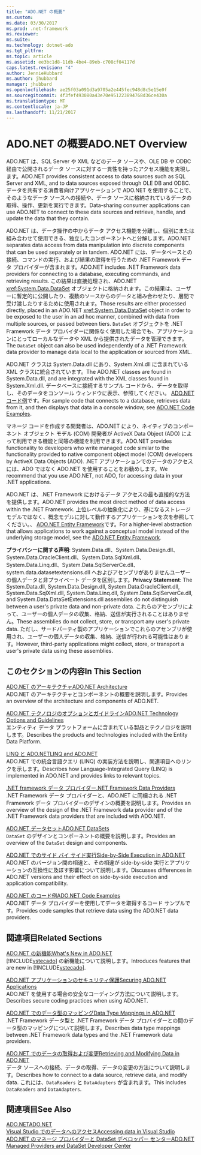 ```yaml
---
title: "ADO.NET の概要"
ms.custom: 
ms.date: 03/30/2017
ms.prod: .net-framework
ms.reviewer: 
ms.suite: 
ms.technology: dotnet-ado
ms.tgt_pltfrm: 
ms.topic: article
ms.assetid: ee3bc1d8-11db-4be4-89eb-c708cf04117d
caps.latest.revision: "4"
author: JennieHubbard
ms.author: jhubbard
manager: jhubbard
ms.openlocfilehash: ae25f03a091d3a9705a2e445fec948d8c5e15e0f
ms.sourcegitcommit: 4f3fef493080a43e70e951223894768d36ce430a
ms.translationtype: MT
ms.contentlocale: ja-JP
ms.lasthandoff: 11/21/2017
---
```

# <a name="adonet-overview"></a><span data-ttu-id="265a3-102">ADO.NET の概要</span><span class="sxs-lookup"><span data-stu-id="265a3-102">ADO.NET Overview</span></span>
<span data-ttu-id="265a3-103">ADO.NET は、SQL Server や XML などのデータ ソースや、OLE DB や ODBC 経由で公開されるデータ ソースに対する一貫性を持ったアクセス機能を実現します。</span><span class="sxs-lookup"><span data-stu-id="265a3-103">ADO.NET provides consistent access to data sources such as SQL Server and XML, and to data sources exposed through OLE DB and ODBC.</span></span> <span data-ttu-id="265a3-104">データを共有する消費者向けアプリケーションで ADO.NET を使用することで、そのようなデータ ソースへの接続や、データ ソースに格納されているデータの取得、操作、更新を実行できます。</span><span class="sxs-lookup"><span data-stu-id="265a3-104">Data-sharing consumer applications can use ADO.NET to connect to these data sources and retrieve, handle, and update the data that they contain.</span></span>  
  
 <span data-ttu-id="265a3-105">ADO.NET は、データ操作の中からデータ アクセス機能を分離し、個別にまたは組み合わせて使用できる、独立したコンポーネントへと分解します。</span><span class="sxs-lookup"><span data-stu-id="265a3-105">ADO.NET separates data access from data manipulation into discrete components that can be used separately or in tandem.</span></span> <span data-ttu-id="265a3-106">ADO.NET には、データベースとの接続、コマンドの実行、および結果の取得を行うための .NET Framework データ プロバイダーが含まれます。</span><span class="sxs-lookup"><span data-stu-id="265a3-106">ADO.NET includes .NET Framework data providers for connecting to a database, executing commands, and retrieving results.</span></span> <span data-ttu-id="265a3-107">この結果は直接処理され、ADO.NET <xref:System.Data.DataSet> オブジェクトに格納されます。この結果は、ユーザーに暫定的に公開したり、複数のソースからのデータと組み合わせたり、層間で受け渡したりするために使用されます。</span><span class="sxs-lookup"><span data-stu-id="265a3-107">Those results are either processed directly, placed in an ADO.NET <xref:System.Data.DataSet> object in order to be exposed to the user in an ad hoc manner, combined with data from multiple sources, or passed between tiers.</span></span> <span data-ttu-id="265a3-108">`DataSet` オブジェクトを .NET Framework データ プロバイダーに関係なく使用した場合でも、アプリケーションにとってローカルなデータや XML から提供されたデータを管理できます。</span><span class="sxs-lookup"><span data-stu-id="265a3-108">The `DataSet` object can also be used independently of a .NET Framework data provider to manage data local to the application or sourced from XML.</span></span>  
  
 <span data-ttu-id="265a3-109">ADO.NET クラスは System.Data.dll にあり、System.Xml.dll に含まれている XML クラスに統合されています。</span><span class="sxs-lookup"><span data-stu-id="265a3-109">The ADO.NET classes are found in System.Data.dll, and are integrated with the XML classes found in System.Xml.dll.</span></span> <span data-ttu-id="265a3-110">データベースに接続するサンプル コードから、データを取得し、そのデータをコンソール ウィンドウに表示、参照してください。 [ADO.NET コード例](../../../../docs/framework/data/adonet/ado-net-code-examples.md)です。</span><span class="sxs-lookup"><span data-stu-id="265a3-110">For sample code that connects to a database, retrieves data from it, and then displays that data in a console window, see [ADO.NET Code Examples](../../../../docs/framework/data/adonet/ado-net-code-examples.md).</span></span>  
  
 <span data-ttu-id="265a3-111">マネージ コードを作成する開発者は、ADO.NET により、ネイティブのコンポーネント オブジェクト モデル (COM) 開発者が ActiveX Data Object (ADO) によって利用できる機能と同等の機能を利用できます。</span><span class="sxs-lookup"><span data-stu-id="265a3-111">ADO.NET provides functionality to developers who write managed code similar to the functionality provided to native component object model (COM) developers by ActiveX Data Objects (ADO).</span></span> <span data-ttu-id="265a3-112">.NET アプリケーションでのデータのアクセスには、ADO ではなく ADO.NET を使用することをお勧めします。</span><span class="sxs-lookup"><span data-stu-id="265a3-112">We recommend that you use ADO.NET, not ADO, for accessing data in your .NET applications.</span></span>  
  
 <span data-ttu-id="265a3-113">ADO.NET は、.NET Framework におけるデータ アクセスの最も直接的な方法を提供します。</span><span class="sxs-lookup"><span data-stu-id="265a3-113">ADO.NET provides the most direct method of data access within the .NET Framework.</span></span> <span data-ttu-id="265a3-114">上位レベルの抽象化により、基になるストレージ モデルではなく、概念モデルに対して動作するアプリケーションを次を参照してください。、 [ADO.NET Entity Framework](../../../../docs/framework/data/adonet/ef/index.md)です。</span><span class="sxs-lookup"><span data-stu-id="265a3-114">For a higher-level abstraction that allows applications to work against a conceptual model instead of the underlying storage model, see the [ADO.NET Entity Framework](../../../../docs/framework/data/adonet/ef/index.md).</span></span>  
  
 <span data-ttu-id="265a3-115">**プライバシーに関する声明**: System.Data.dll、System.Data.Design.dll、System.Data.OracleClient.dll、System.Data.SqlXml.dll、System.Data.Linq.dll、System.Data.SqlServerCe.dll、system.data.datasetextensions.dll へおよびアセンブリがありませんユーザーの個人データと非プライベート データを区別します。</span><span class="sxs-lookup"><span data-stu-id="265a3-115">**Privacy Statement**: The System.Data.dll, System.Data.Design.dll, System.Data.OracleClient.dll, System.Data.SqlXml.dll, System.Data.Linq.dll, System.Data.SqlServerCe.dll, and System.Data.DataSetExtensions.dll assemblies do not distinguish between a user's private data and non-private data.</span></span>  <span data-ttu-id="265a3-116">これらのアセンブリによって、ユーザーの個人データの収集、格納、送信が実行されることはありません。</span><span class="sxs-lookup"><span data-stu-id="265a3-116">These assemblies do not collect, store, or transport any user's private data.</span></span> <span data-ttu-id="265a3-117">ただし、サードパーティ製のアプリケーションでこれらのアセンブリが使用され、ユーザーの個人データの収集、格納、送信が行われる可能性はあります。</span><span class="sxs-lookup"><span data-stu-id="265a3-117">However, third-party applications might collect, store, or transport a user's private data using these assemblies.</span></span>  
  
## <a name="in-this-section"></a><span data-ttu-id="265a3-118">このセクションの内容</span><span class="sxs-lookup"><span data-stu-id="265a3-118">In This Section</span></span>  
 [<span data-ttu-id="265a3-119">ADO.NET のアーキテクチャ</span><span class="sxs-lookup"><span data-stu-id="265a3-119">ADO.NET Architecture</span></span>](../../../../docs/framework/data/adonet/ado-net-architecture.md)  
 <span data-ttu-id="265a3-120">ADO.NET のアーキテクチャとコンポーネントの概要を説明します。</span><span class="sxs-lookup"><span data-stu-id="265a3-120">Provides an overview of the architecture and components of ADO.NET.</span></span>  
  
 [<span data-ttu-id="265a3-121">ADO.NET テクノロジのオプションとガイドライン</span><span class="sxs-lookup"><span data-stu-id="265a3-121">ADO.NET Technology Options and Guidelines</span></span>](../../../../docs/framework/data/adonet/ado-net-technology-options-and-guidelines.md)  
 <span data-ttu-id="265a3-122">エンティティ データ プラットフォームに含まれている製品とテクノロジを説明します。</span><span class="sxs-lookup"><span data-stu-id="265a3-122">Describes the products and technologies included with the Entity Data Platform.</span></span>  
  
 [<span data-ttu-id="265a3-123">LINQ と ADO.NET</span><span class="sxs-lookup"><span data-stu-id="265a3-123">LINQ and ADO.NET</span></span>](../../../../docs/framework/data/adonet/linq-and-ado-net.md)  
 <span data-ttu-id="265a3-124">ADO.NET での統合言語クエリ (LINQ) の実装方法を説明し、関連項目へのリンクを示します。</span><span class="sxs-lookup"><span data-stu-id="265a3-124">Describes how Language-Integrated Query (LINQ) is implemented in ADO.NET and provides links to relevant topics.</span></span>  
  
 [<span data-ttu-id="265a3-125">.NET framework データ プロバイダー</span><span class="sxs-lookup"><span data-stu-id="265a3-125">.NET Framework Data Providers</span></span>](../../../../docs/framework/data/adonet/data-providers.md)  
 <span data-ttu-id="265a3-126">.NET Framework データ プロバイダーと、ADO.NET に同梱される .NET Framework データ プロバイダーのデザインの概要を説明します。</span><span class="sxs-lookup"><span data-stu-id="265a3-126">Provides an overview of the design of the .NET Framework data provider and of the .NET Framework data providers that are included with ADO.NET.</span></span>  
  
 [<span data-ttu-id="265a3-127">ADO.NET データセット</span><span class="sxs-lookup"><span data-stu-id="265a3-127">ADO.NET DataSets</span></span>](../../../../docs/framework/data/adonet/ado-net-datasets.md)  
 <span data-ttu-id="265a3-128">`DataSet` のデザインとコンポーネントの概要を説明します。</span><span class="sxs-lookup"><span data-stu-id="265a3-128">Provides an overview of the `DataSet` design and components.</span></span>  
  
 [<span data-ttu-id="265a3-129">ADO.NET でのサイド バイ サイド実行</span><span class="sxs-lookup"><span data-stu-id="265a3-129">Side-by-Side Execution in ADO.NET</span></span>](../../../../docs/framework/data/adonet/side-by-side-execution.md)  
 <span data-ttu-id="265a3-130">ADO.NET のバージョン間の相違と、その相違が side-by-side 実行とアプリケーションの互換性に及ぼす影響について説明します。</span><span class="sxs-lookup"><span data-stu-id="265a3-130">Discusses differences in ADO.NET versions and their effect on side-by-side execution and application compatibility.</span></span>  
  
 [<span data-ttu-id="265a3-131">ADO.NET のコード例</span><span class="sxs-lookup"><span data-stu-id="265a3-131">ADO.NET Code Examples</span></span>](../../../../docs/framework/data/adonet/ado-net-code-examples.md)  
 <span data-ttu-id="265a3-132">ADO.NET データ プロバイダーを使用してデータを取得するコード サンプルです。</span><span class="sxs-lookup"><span data-stu-id="265a3-132">Provides code samples that retrieve data using the ADO.NET data providers.</span></span>  
  
## <a name="related-sections"></a><span data-ttu-id="265a3-133">関連項目</span><span class="sxs-lookup"><span data-stu-id="265a3-133">Related Sections</span></span>  
 [<span data-ttu-id="265a3-134">ADO.NET の新機能</span><span class="sxs-lookup"><span data-stu-id="265a3-134">What's New in ADO.NET</span></span>](../../../../docs/framework/data/adonet/whats-new.md)  
 <span data-ttu-id="265a3-135">[!INCLUDE[vstecado](../../../../includes/vstecado-md.md)] の新機能について説明します。</span><span class="sxs-lookup"><span data-stu-id="265a3-135">Introduces features that are new in [!INCLUDE[vstecado](../../../../includes/vstecado-md.md)].</span></span>  
  
 [<span data-ttu-id="265a3-136">ADO.NET アプリケーションのセキュリティ保護</span><span class="sxs-lookup"><span data-stu-id="265a3-136">Securing ADO.NET Applications</span></span>](../../../../docs/framework/data/adonet/securing-ado-net-applications.md)  
 <span data-ttu-id="265a3-137">ADO.NET を使用する場合の安全なコーディング方法について説明します。</span><span class="sxs-lookup"><span data-stu-id="265a3-137">Describes secure coding practices when using ADO.NET.</span></span>  
  
 [<span data-ttu-id="265a3-138">ADO.NET でのデータ型のマッピング</span><span class="sxs-lookup"><span data-stu-id="265a3-138">Data Type Mappings in ADO.NET</span></span>](../../../../docs/framework/data/adonet/data-type-mappings-in-ado-net.md)  
 <span data-ttu-id="265a3-139">.NET Framework データ型と .NET Framework データ プロバイダーとの間のデータ型のマッピングについて説明します。</span><span class="sxs-lookup"><span data-stu-id="265a3-139">Describes data type mappings between .NET Framework data types and the .NET Framework data providers.</span></span>  
  
 [<span data-ttu-id="265a3-140">ADO.NET でのデータの取得および変更</span><span class="sxs-lookup"><span data-stu-id="265a3-140">Retrieving and Modifying Data in ADO.NET</span></span>](../../../../docs/framework/data/adonet/retrieving-and-modifying-data.md)  
 <span data-ttu-id="265a3-141">データ ソースへの接続、データの取得、データの変更の方法について説明します。</span><span class="sxs-lookup"><span data-stu-id="265a3-141">Describes how to connect to a data source, retrieve data, and modify data.</span></span> <span data-ttu-id="265a3-142">これには、`DataReaders` と `DataAdapters` が含まれます。</span><span class="sxs-lookup"><span data-stu-id="265a3-142">This includes `DataReaders` and `DataAdapters`.</span></span>  
  
## <a name="see-also"></a><span data-ttu-id="265a3-143">関連項目</span><span class="sxs-lookup"><span data-stu-id="265a3-143">See Also</span></span>  
 [<span data-ttu-id="265a3-144">ADO.NET</span><span class="sxs-lookup"><span data-stu-id="265a3-144">ADO.NET</span></span>](../../../../docs/framework/data/adonet/index.md)  
 [<span data-ttu-id="265a3-145">Visual Studio でのデータへのアクセス</span><span class="sxs-lookup"><span data-stu-id="265a3-145">Accessing data in Visual Studio</span></span>](/visualstudio/data-tools/accessing-data-in-visual-studio)  
 [<span data-ttu-id="265a3-146">ADO.NET のマネージ プロバイダーと DataSet デベロッパー センター</span><span class="sxs-lookup"><span data-stu-id="265a3-146">ADO.NET Managed Providers and DataSet Developer Center</span></span>](http://go.microsoft.com/fwlink/?LinkId=217917)
